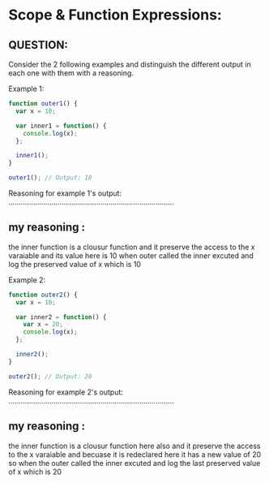 
# Scope & Function Expressions:
## QUESTION:
Consider the 2 following examples and distinguish the different output in each one with them with a reasoning.

Example 1:
```javascript
function outer1() {
  var x = 10;

  var inner1 = function() {
    console.log(x);
  };

  inner1();
}

outer1(); // Output: 10
```
Reasoning for example 1's output:
.................................................................................
## my reasoning :
the inner function is a clousur function and it preserve the access to the x varaiable and its value here is 10
when outer called the inner excuted and log the preserved value of x which is 10

Example 2:
```javascript
function outer2() {
  var x = 10;

  var inner2 = function() {
    var x = 20;
    console.log(x);
  };

  inner2();
}

outer2(); // Output: 20
```
Reasoning for example 2's output:
.................................................................................
## my reasoning :
the inner function is a clousur function here also and it preserve the access to the x varaiable and becuase it is redeclared here it has a new value of 20
so when the outer called the inner excuted and log the last preserved value of x which is 20